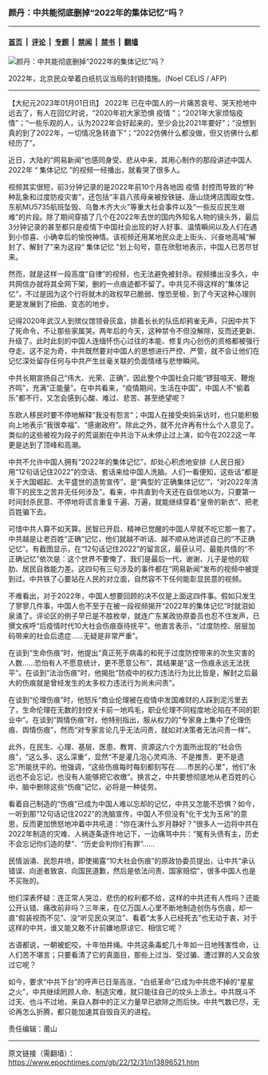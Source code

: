 ### 颜丹：中共能彻底删掉“2022年的集体记忆”吗？

---

#### [首页](../../../..?n13896521) &nbsp;|&nbsp; [评论](../../../../../epoch-comment?n13896521) &nbsp;|&nbsp; [专题](../../../../../epoch-special?n13896521) &nbsp;|&nbsp; [禁闻](../../../../../epoch-news?n13896521) &nbsp;|&nbsp; [禁书](../../../../../books?n13896521) &nbsp;|&nbsp; [翻墙](https://github.com/gfw-breaker/nogfw/blob/master/README.md?n13896521)


<div><img alt="颜丹：中共能彻底删掉“2022年的集体记忆”吗？" class="attachment-djy_600_400 size-djy_600_400 wp-post-image" src="https://i.epochtimes.com/assets/uploads/2022/11/id13874191-000_32V69GM-600x400.jpg"/>
<div class="caption">
 <p>
  2022年，北京民众举着白纸抗议当局的封锁措施。(Noel CELIS / AFP)
 </p>
</div></div><hr/><div class="post_content" id="artbody" itemprop="articleBody">
 <!-- article content begin -->
 <p>
  【大纪元2023年01月01日讯】
  <ok href="https://www.epochtimes.com/gb/tag/2022%E5%B9%B4.html">
   2022年
  </ok>
  已在中国人的一片痛苦哀号、哭天抢地中远去了，有人在回忆时说，“2020年初大家恐惧
  <ok href="https://www.epochtimes.com/gb/tag/%E7%96%AB%E6%83%85.html">
   疫情
  </ok>
  ”；“2021年大家烦恼疫情”；“一些乐观的人，认为2022年会好起来的，至少会比2021年要好”；“没想到真的到了2022年，一切情况急转直下”；“2022仿佛什么都没做，但又彷佛什么都经历了”。
 </p>
 <p>
  近日，大陆的“网易新闻”也感同身受、悲从中来，其用心制作的那段讲述中国人
  <ok href="https://www.epochtimes.com/gb/tag/2022%E5%B9%B4.html">
   2022年
  </ok>
  “
  <ok href="https://www.epochtimes.com/gb/tag/%E9%9B%86%E4%BD%93%E8%AE%B0%E5%BF%86.html">
   集体记忆
  </ok>
  ”的视频一经播出，就看哭了很多人。
 </p>
 <p>
  视频其实很短，前3分钟记录的是2022年前10个月各地因
  <ok href="https://www.epochtimes.com/gb/tag/%E7%96%AB%E6%83%85.html">
   疫情
  </ok>
  封控而导致的“种种乱象和过度防疫灾害”，还包括“丰县八孩母亲被拴铁链、唐山烧烤店围殴女性、东航MU5735航班坠毁、乌鲁木齐大火”等重大社会事件以及“一些反应民生艰难”的片段。除了期间穿插了几个在2022年去世的国内外知名人物的镜头外，最后3分钟记录的甚至都只是疫情下中国社会出现的好人好事、温情瞬间以及人们在遇到小惊喜、小确幸后的愉悦神情。该视频还用某地民众走上街头、兴奋地高喊“解封了、解封了”来为这段“
  <ok href="https://www.epochtimes.com/gb/tag/%E9%9B%86%E4%BD%93%E8%AE%B0%E5%BF%86.html">
   集体记忆
  </ok>
  ”划上句号，意在欣慰地表示，中国人已苦尽甘来。
 </p>
 <p>
  然而，就是这样一段高度“自律”的视频，也无法避免被封杀。视频播出没多久，中共网信办就将其全网下架，删的一点痕迹都不留了。中共见不得这样的“集体记忆”，不过是因为这个行将就木的政权早已脆弱、惶恐至极，到了今天这种心理则更是发展到了扭曲、变态的地步。
 </p>
 <p>
  记得2020年武汉人到殡仪馆领骨灰盒，排着长长的队伍却鸦雀无声，只因中共下了死命令，不让那些家属哭。两年后的今天，这种禁令不但没解除，反而还更新、升级了。此时此刻的中国人连缅怀伤心过往的本能、修复内心创伤的资格都被强行夺走。这不足为奇，中共既然要对中国人的思想进行严控、严管，就不会让他们在记忆深处留存任何与中共产生丝毫关联的负面情绪与悲惨瞬间。
 </p>
 <p>
  中共长期宣扬自己“伟大、光荣、正确”，因此整个中国社会只能“锣鼓喧天、鞭炮齐鸣”，充满“正能量”。在中共看来，“疫情期间，生活在中国”，中国人不“偷着乐”都不行，又怎会感到心酸、难过、悲苦、甚至绝望呢？
 </p>
 <p>
  东欧人移民时要不停地解释“我没有怨言”；中国人在接受央妈采访时，也只能积极向上地表示“我很幸福”、“感谢政府”。除此之外，就不允许再有什么个人意见了。类似的这些被视为段子的荒诞剧在中共治下从未停止过上演，如今在2022这一年更是达到了顶峰和高潮。
 </p>
 <p>
  中共不允许中国人拥有“2022年的集体记忆”，却处心积虑地安排《人民日报》用“12句话记住2022”的空话、套话来给中国人洗脑。人们一看便知，这些话“都是关于大国崛起、太平盛世的造势宣传”，是“典型的‘正确集体记忆’”，“对2022年清零下的民生之苦并无任何涉及”。看来，中共直到今天还在自信地以为，只要第一时间封杀民意、不停地将谎言重复千遍、万遍，就能继续穿着“皇帝的新衣”、把老百姓骗下去。
 </p>
 <p>
  可惜中共人算不如天算。民智已开启、精神已觉醒的中国人早就不吃它那一套了。中共越是让老百姓“正确”记忆，他们就越不听话、越不顺从地讲述自己的“不正确记忆”。有截图显示，在“12句话记住2022”的留言区，最获认可、最能共情的“不正确记忆”依次是：这个世界不要俺了、我们是最后一代，谢谢、儿子是他的软肋、居民自救能力差。这四句有三句涉及的事件都在“网易新闻”发布的视频中被提到过。中共铁了心要站在人民的对立面，自然容不下任何能彰显民意的视频。
 </p>
 <p>
  不难看出，对于2022年，中国人想要回顾的决不仅是上面这四件事。假如只发生了寥寥几件事，中国人也不至于在被一段视频揭开“2022年的集体记忆”时就泪如泉涌了。评论区的例子早已是不胜枚举，就连广东某政协原委员也忍不住发声，已撰文疾呼“后疫情时代10大社会伤痕亟待抚平”。他直言表示，“过度防控、层层加码带来的社会后遗症……无疑是非常严重”。
 </p>
 <p>
  在谈到“生命伤痕”时，他提出“真正死于病毒的和死于过度防控带来的次生灾害的人数……恐怕有人不愿意统计，更不愿意公布”，其结果是“这一伤痕永远无法抚平”。在谈到“法治伤痕”时，他揭批“防疫中的权力违法行为比比皆是，解封之后最大的伤痕就是曾经发生的太多权力违法行为尚未问责”。
 </p>
 <p>
  在谈到“伦理伤痕”时，他怒斥“商业伦理被在疫情中发国难财的人踩到泥污里去了，生命伦理在无数的封控关卡前一地鸡毛，职业伦理不同程度地沦陷在不同的职业中”。在谈到“舆情伤痕”时，他特别指出，服从权力的“专家身上集中了伦理伤痕、舆情伤痕”，然而“对专家言论几乎无法问责，就如对决策者无法问责一样”。
 </p>
 <p>
  此外，在民生、心理、基层、医患、教育、资源这六个方面所出现的“社会伤痕”，“这么多、这么深重”，显然“不是灌几泡心灵鸡汤、不是推责、更不是遗忘”所能抚平的。他强调，“这些伤痕每时每刻都刻写在……市民的心里”，他们“永远也不会忘记，也没有人能够把它收缴”。换言之，中共要想彻底地从老百姓的心中、脑中删除这些“伤痕”记忆，必将是一种徒劳。
 </p>
 <p>
  看着自己制造的“伤痕”已成为中国人难以忘却的记忆，中共又怎能不恐惧？如今，一听到那“12句话记住2022”的洗脑宣传，中国人不但没有“化干戈为玉帛”的意思，反而更加愤怒地冲着中共吼道：“你在演什么岁月静好？”很多人一边将中共在2022年制造的灾难、人祸逐条逐件地记下，一边痛骂中共：“冤有头债有主，历史不会忘记你们造的孽”、“历史会判你们有罪”……
 </p>
 <p>
  民情汹涌、民怨井喷，即使揭露“10大社会伤痕”的原政协委员提出，让中共“承认错误、向逝者致哀、向国民道歉，然后是依法问责、国家赔偿”，很多中国人也是不买账的。
 </p>
 <p>
  他们深表怀疑：连正常人哭泣、悲伤的权利都不给，这样的中共还有人性吗？还能公开认错、痛改前非吗？三年来，在亿万国人心里不断地制造创伤与伤痕，却一直“假装视而不见”、没“听见民众哭泣”、看着“太多人已经死去”也无动于衷，对于这样的中共，谁又能又敢不计前嫌地原谅它、相信它呢？
 </p>
 <p>
  古语都说，一朝被蛇咬，十年怕井绳。中共这条毒蛇几十年如一日地残害性命，让人们苦不堪言；只要看清了它的真面目，那些上过当、受过骗、遭过罪的人又会放过它呢？
 </p>
 <p>
  如今，要求“中共下台”的呼声已日渐高涨，“白纸革命”已成为中共熄不掉的“星星之火”，中共继续罔顾人命、制造灾难，就只能往自己的坟头上添土。中共既斗不过天、也斗不过地，来自人群中的正义力量早已欲除之而后快。中共气数已尽，无论再怎么折腾，都只能加速其自毁自灭的进程。
 </p>
 <p>
  责任编辑：莆山
 </p>
 <!-- article content end -->
 <div id="below_article_ad">
 </div>
</div>


---

原文链接（需翻墙）：https://www.epochtimes.com/gb/22/12/31/n13896521.htm